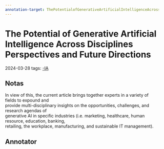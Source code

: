 ```yaml
---
annotation-target: ThePotentialofGenerativeArtificialIntelligenceAcrossDisciplinesPerspectivesandFutureDirections.pdf
---
```


# The Potential of Generative Artificial Intelligence Across Disciplines Perspectives and Future Directions
2024-03-28
tags: [-IA](-IA.md)

## Notas

In view of this, the current article brings together experts in a variety of fields to expound and  
provide multi-disciplinary insights on the opportunities, challenges, and research agendas of  
generative AI in specific industries (i.e. marketing, healthcare, human resource, education, banking,  
retailing, the workplace, manufacturing, and sustainable IT management).

## Annotator
